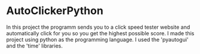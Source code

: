 # AutoClickerPython
In this project the programm sends you to a click speed tester website and automatically click for you so you get the highest possible score. I made this project using python as the programming language. I used the 'pyautogui' and the 'time' libraries.  
